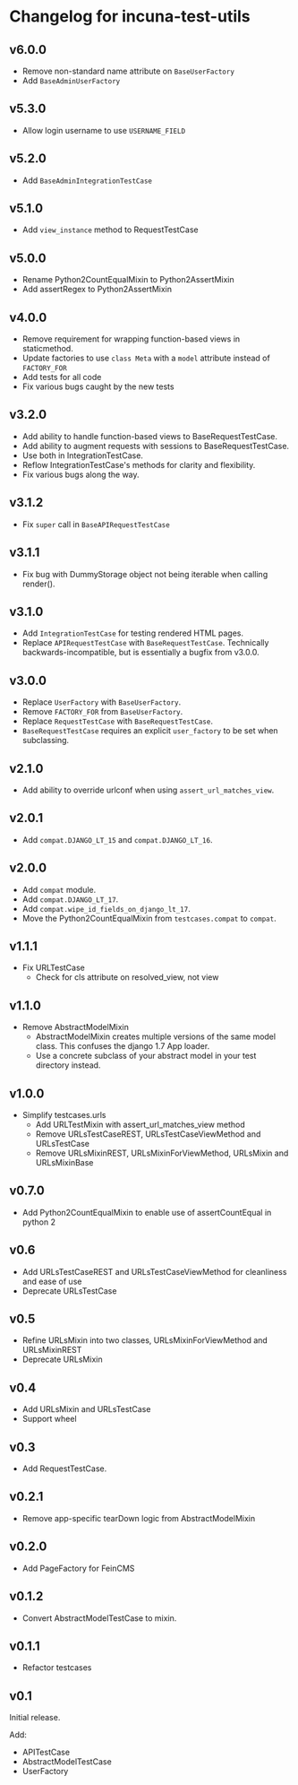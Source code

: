 Changelog for incuna-test-utils
============================

v6.0.0
------
* Remove non-standard name attribute on `BaseUserFactory`
* Add `BaseAdminUserFactory`

v5.3.0
------
* Allow login username to use `USERNAME_FIELD`

v5.2.0
------
* Add `BaseAdminIntegrationTestCase`

v5.1.0
------
* Add `view_instance` method to RequestTestCase

v5.0.0
------
* Rename Python2CountEqualMixin to Python2AssertMixin
* Add assertRegex to Python2AssertMixin

v4.0.0
------
* Remove requirement for wrapping function-based views in staticmethod.
* Update factories to use `class Meta` with a `model` attribute instead of `FACTORY_FOR`
* Add tests for all code
* Fix various bugs caught by the new tests

v3.2.0
------
* Add ability to handle function-based views to BaseRequestTestCase.
* Add ability to augment requests with sessions to BaseRequestTestCase.
* Use both in IntegrationTestCase.
* Reflow IntegrationTestCase's methods for clarity and flexibility.
* Fix various bugs along the way.

v3.1.2
------
* Fix `super` call in `BaseAPIRequestTestCase`

v3.1.1
------
* Fix bug with DummyStorage object not being iterable when calling render().

v3.1.0
------
* Add `IntegrationTestCase` for testing rendered HTML pages.
* Replace `APIRequestTestCase` with `BaseRequestTestCase`.  Technically
  backwards-incompatible, but is essentially a bugfix from v3.0.0.

v3.0.0
------
* Replace `UserFactory` with `BaseUserFactory`.
* Remove `FACTORY_FOR` from `BaseUserFactory`.
* Replace `RequestTestCase` with `BaseRequestTestCase`.
* `BaseRequestTestCase` requires an explicit `user_factory` to be set when
  subclassing.

v2.1.0
------
* Add ability to override urlconf when using `assert_url_matches_view`.

v2.0.1
------
* Add `compat.DJANGO_LT_15` and `compat.DJANGO_LT_16`.

v2.0.0
------

* Add `compat` module.
* Add `compat.DJANGO_LT_17`.
* Add `compat.wipe_id_fields_on_django_lt_17`.
* Move the Python2CountEqualMixin from `testcases.compat` to `compat`.

v1.1.1
------

* Fix URLTestCase
    * Check for cls attribute on resolved_view, not view

v1.1.0
------
* Remove AbstractModelMixin
    * AbstractModelMixin creates multiple versions of the same model class. This
      confuses the django 1.7 App loader.
    * Use a concrete subclass of your abstract model in your test directory
      instead.

v1.0.0
------
* Simplify testcases.urls
    * Add URLTestMixin with assert_url_matches_view method
    * Remove URLsTestCaseREST, URLsTestCaseViewMethod and URLsTestCase
    * Remove URLsMixinREST, URLsMixinForViewMethod, URLsMixin and URLsMixinBase

v0.7.0
------
* Add Python2CountEqualMixin to enable use of assertCountEqual in python 2

v0.6
------
* Add URLsTestCaseREST and URLsTestCaseViewMethod for cleanliness and ease of use
* Deprecate URLsTestCase

v0.5
------
* Refine URLsMixin into two classes, URLsMixinForViewMethod and URLsMixinREST
* Deprecate URLsMixin

v0.4
------
* Add URLsMixin and URLsTestCase
* Support wheel

v0.3
------
* Add RequestTestCase.


v0.2.1
------
* Remove app-specific tearDown logic from AbstractModelMixin


v0.2.0
------
* Add PageFactory for FeinCMS

v0.1.2
------
* Convert AbstractModelTestCase to mixin.


v0.1.1
------
* Refactor testcases

v0.1
------
Initial release.

Add:

* APITestCase
* AbstractModelTestCase
* UserFactory

